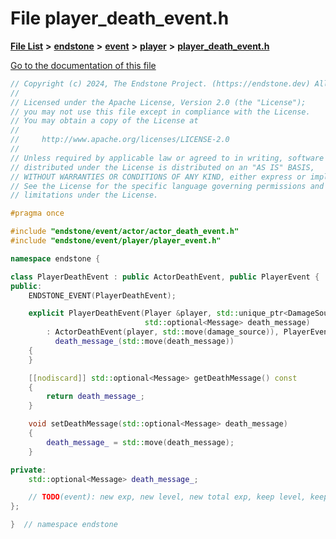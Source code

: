 

# File player\_death\_event.h

[**File List**](files.md) **>** [**endstone**](dir_6cf277b678674f97c7a2b6b3b2447b33.md) **>** [**event**](dir_f1d783c0ad83ee143d16e768ebca51c8.md) **>** [**player**](dir_7c05c37b25e9c9eccd9c63c2d313ba28.md) **>** [**player\_death\_event.h**](player__death__event_8h.md)

[Go to the documentation of this file](player__death__event_8h.md)


```C++
// Copyright (c) 2024, The Endstone Project. (https://endstone.dev) All Rights Reserved.
//
// Licensed under the Apache License, Version 2.0 (the "License");
// you may not use this file except in compliance with the License.
// You may obtain a copy of the License at
//
//     http://www.apache.org/licenses/LICENSE-2.0
//
// Unless required by applicable law or agreed to in writing, software
// distributed under the License is distributed on an "AS IS" BASIS,
// WITHOUT WARRANTIES OR CONDITIONS OF ANY KIND, either express or implied.
// See the License for the specific language governing permissions and
// limitations under the License.

#pragma once

#include "endstone/event/actor/actor_death_event.h"
#include "endstone/event/player/player_event.h"

namespace endstone {

class PlayerDeathEvent : public ActorDeathEvent, public PlayerEvent {
public:
    ENDSTONE_EVENT(PlayerDeathEvent);

    explicit PlayerDeathEvent(Player &player, std::unique_ptr<DamageSource> damage_source,
                              std::optional<Message> death_message)
        : ActorDeathEvent(player, std::move(damage_source)), PlayerEvent(player),
          death_message_(std::move(death_message))
    {
    }

    [[nodiscard]] std::optional<Message> getDeathMessage() const
    {
        return death_message_;
    }

    void setDeathMessage(std::optional<Message> death_message)
    {
        death_message_ = std::move(death_message);
    }

private:
    std::optional<Message> death_message_;

    // TODO(event): new exp, new level, new total exp, keep level, keep inventory
};

}  // namespace endstone
```


